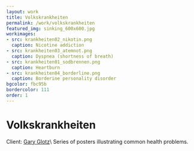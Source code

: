 ```yaml
---
layout: work
title: Volkskrankheiten
permalink: /work/volkskrankheiten
featured_img: sinking_600x600.jpg
workimages:
- src: krankheiten02_nikotin.png
  caption: Nicotine addiction
- src: krankheiten03_atemnot.png
  caption: Dyspnea (shortness of breath)
- src: krankheiten01_sodbrennen.png
  caption: Heartburn
- src: krankheiten04_borderline.png
  caption: Borderine personality disorder
bgcolor: fbc95b
bordercolor: 111
order: 1
---
```


# Volkskrankheiten

Client: [Gary Glotz](http://gary-glotz.de/)\\
Series of posters illustrating common health problems. 